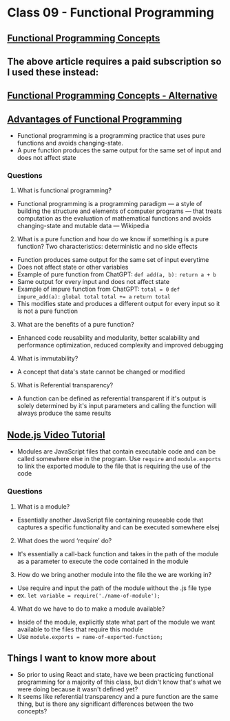 # Class 09 - Functional Programming

## [Functional Programming Concepts](https://medium.com/the-renaissance-developer/concepts-of-functional-programming-in-javascript-6bc84220d2aa)
## The above article requires a paid subscription so I used these instead:
## [Functional Programming Concepts - Alternative](https://en.wikipedia.org/wiki/Functional_programming)
## [Advantages of Functional Programming](https://scalac.io/blog/unleashing-the-power-the-advantages-of-functional-programming-in-the-digital-age/)
- Functional programming is a programming practice that uses pure functions and avoids changing-state.
- A pure function produces the same output for the same set of input and does not affect state

### Questions

1. What is functional programming?
- Functional programming is a programming paradigm — a style of building the structure and elements of computer programs — that treats computation as the evaluation of mathematical functions and avoids changing-state and mutable data — Wikipedia
2. What is a pure function and how do we know if something is a pure function?
Two characteristics: deterministic and no side effects
 - Function produces same output for the same set of input everytime
 - Does not affect state or other variables
 - Example of pure function from ChatGPT:
    ```def add(a, b):```
    ```return a + b```
- Same output for every input and does not affect state
- Example of impure function from ChatGPT:
    ```total = 0```
    ```def impure_add(a):```
    ```global total```
    ```total += a```
    ```return total```
- This modifies state and produces a different output for every input so it is not a pure function
3. What are the benefits of a pure function?
- Enhanced code reusability and modularity, better scalability and performance optimization, reduced complexity and improved debugging
4. What is immutability?
- A concept that data's state cannot be changed or modified
5. What is Referential transparency?
- A function can be defined as referential transparent if it's output is solely determined by it's input parameters and calling the function will always produce the same results

## [Node.js Video Tutorial](https://www.youtube.com/watch?v=xHLd36QoS4k)
- Modules are JavaScript files that contain executable code and can be called somewhere else in the program.
Use ```require``` and ```module.exports``` to link the exported module to the file that is requiring the use of the code

### Questions

1. What is a module?
- Essentially another JavaScript file containing reuseable code that captures a specific functionality and can be executed somewhere elsej
2. What does the word ‘require’ do?
- It's essentially a call-back function and takes in the path of the module as a parameter to execute the code contained in the module
3. How do we bring another module into the file the we are working in?
- Use require and input the path of the module without the .js file type
- ex. ```let variable = require('./name-of-module');```
4. What do we have to do to make a module available?
- Inside of the module, explicitly state what part of the module we want available to the files that require this module
- Use ```module.exports = name-of-exported-function;```

## Things I want to know more about
- So prior to using React and state, have we been practicing functional programming for a majority of this class, but didn't know that's what we were doing because it wasn't defined yet?
- It seems like referential transparency and a pure function are the same thing, but is there any significant differences between the two concepts?
